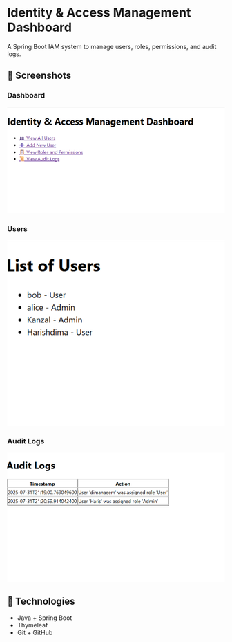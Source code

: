 # Identity & Access Management Dashboard

A Spring Boot IAM system to manage users, roles, permissions, and audit logs.

## 📸 Screenshots

### Dashboard
![Dashboard Screenshot](assets/screenshots/dashboard.png)

### Users
![Users Screenshot](assets/screenshots/users.png)

### Audit Logs
![Audit Logs Screenshot](assets/screenshots/audit-logs.png)

## 🚀 Technologies
- Java + Spring Boot
- Thymeleaf
- Git + GitHub
